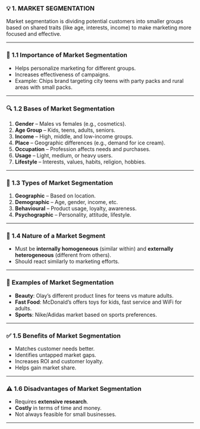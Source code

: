 ### 💡 **1. MARKET SEGMENTATION**

Market segmentation is dividing potential customers into smaller groups based on shared traits (like age, interests, income) to make marketing more focused and effective.

---

### 🌟 **1.1 Importance of Market Segmentation**

* Helps personalize marketing for different groups.
* Increases effectiveness of campaigns.
* Example: Chips brand targeting city teens with party packs and rural areas with small packs.

---

### 🔍 **1.2 Bases of Market Segmentation**

1. **Gender** – Males vs females (e.g., cosmetics).
2. **Age Group** – Kids, teens, adults, seniors.
3. **Income** – High, middle, and low-income groups.
4. **Place** – Geographic differences (e.g., demand for ice cream).
5. **Occupation** – Profession affects needs and purchases.
6. **Usage** – Light, medium, or heavy users.
7. **Lifestyle** – Interests, values, habits, religion, hobbies.

---

### 🧩 **1.3 Types of Market Segmentation**

1. **Geographic** – Based on location.
2. **Demographic** – Age, gender, income, etc.
3. **Behavioural** – Product usage, loyalty, awareness.
4. **Psychographic** – Personality, attitude, lifestyle.

---

### 📐 **1.4 Nature of a Market Segment**

* Must be **internally homogeneous** (similar within) and **externally heterogeneous** (different from others).
* Should react similarly to marketing efforts.

---

### 🎯 **Examples of Market Segmentation**

* **Beauty**: Olay’s different product lines for teens vs mature adults.
* **Fast Food**: McDonald’s offers toys for kids, fast service and WiFi for adults.
* **Sports**: Nike/Adidas market based on sports preferences.

---

### ✅ **1.5 Benefits of Market Segmentation**

* Matches customer needs better.
* Identifies untapped market gaps.
* Increases ROI and customer loyalty.
* Helps gain market share.

---

### ⚠️ **1.6 Disadvantages of Market Segmentation**

* Requires **extensive research**.
* **Costly** in terms of time and money.
* Not always feasible for small businesses.

---

